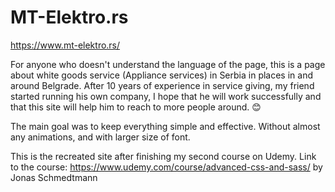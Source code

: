 # MT-Elektro.rs

https://www.mt-elektro.rs/

For anyone who doesn't understand the language of the page, this is a page about white goods service (Appliance services) in Serbia in places in and around Belgrade.
After 10 years of experience in service giving, my friend started running his own company, I hope that he will work successfully and that this site will help him to reach to more people around. 😊

The main goal was to keep everything simple and effective. Without almost any animations, and with larger size of font.

This is the recreated site after finishing my second course on Udemy.
Link to the course: https://www.udemy.com/course/advanced-css-and-sass/ by Jonas Schmedtmann
